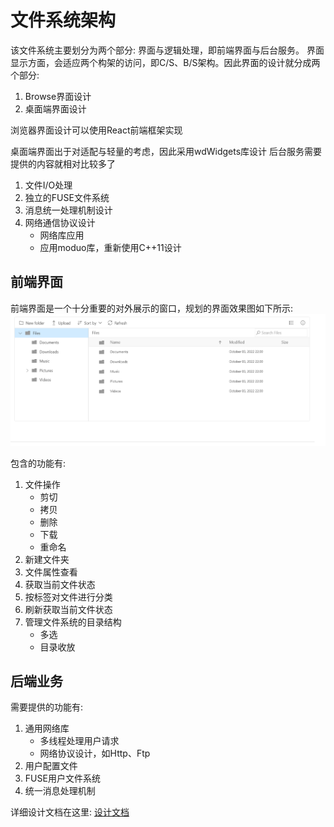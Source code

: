 # 文件系统架构
该文件系统主要划分为两个部分: 界面与逻辑处理，即前端界面与后台服务。
界面显示方面，会适应两个构架的访问，即C/S、B/S架构。因此界面的设计就分成两个部分:
1. Browse界面设计
2. 桌面端界面设计  

浏览器界面设计可以使用React前端框架实现

桌面端界面出于对适配与轻量的考虑，因此采用wdWidgets库设计
后台服务需要提供的内容就相对比较多了
1. 文件I/O处理
2. 独立的FUSE文件系统
3. 消息统一处理机制设计
4. 网络通信协议设计
    * 网络库应用
    * 应用moduo库，重新使用C++11设计

## 前端界面
前端界面是一个十分重要的对外展示的窗口，规划的界面效果图如下所示:
![avatar](./asset/filemanager_react.png)

包含的功能有:
1. 文件操作
    * 剪切
    * 拷贝
    * 删除
    * 下载
    * 重命名
2. 新建文件夹
3. 文件属性查看
4. 获取当前文件状态
5. 按标签对文件进行分类
6. 刷新获取当前文件状态
7. 管理文件系统的目录结构
    * 多选
    * 目录收放

## 后端业务
需要提供的功能有:
1. 通用网络库
    * 多线程处理用户请求
    * 网络协议设计，如Http、Ftp
2. 用户配置文件
3. FUSE用户文件系统
4. 统一消息处理机制  

详细设计文档在这里: [设计文档](./doc/Backstage_Logic.md)

